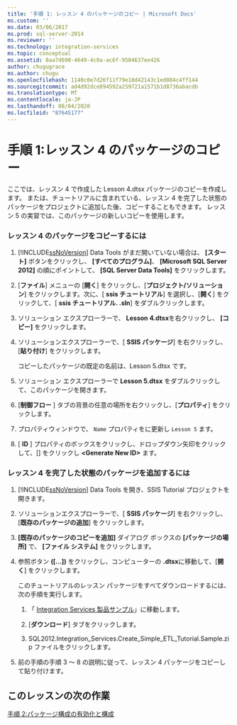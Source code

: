 ```yaml
---
title: '手順 1: レッスン 4 のパッケージのコピー | Microsoft Docs'
ms.custom: ''
ms.date: 03/06/2017
ms.prod: sql-server-2014
ms.reviewer: ''
ms.technology: integration-services
ms.topic: conceptual
ms.assetid: 8aa7d690-4649-4c0a-ac6f-9504637ee426
author: chugugrace
ms.author: chugu
ms.openlocfilehash: 1140c0e7d26f11f79e18d42143c1ed084c4ff144
ms.sourcegitcommit: ad4d92dce894592a259721a1571b1d8736abacdb
ms.translationtype: MT
ms.contentlocale: ja-JP
ms.lasthandoff: 08/04/2020
ms.locfileid: "87645177"
---
```

# <a name="step-1-copying-the-lesson-4-package"></a>手順 1:レッスン 4 のパッケージのコピー
  ここでは、レッスン 4 で作成した Lesson 4.dtsx パッケージのコピーを作成します。 または、チュートリアルに含まれている、レッスン 4 を完了した状態のパッケージをプロジェクトに追加した後、コピーすることもできます。 レッスン 5 の実習では、このパッケージの新しいコピーを使用します。  
  
### <a name="to-copy-the-lesson-4-package"></a>レッスン 4 のパッケージをコピーするには  
  
1.  [!INCLUDE[ssNoVersion](../includes/ssnoversion-md.md)] Data Tools がまだ開いていない場合は、 **[スタート]** ボタンをクリックし、 **[すべてのプログラム]**、 **[Microsoft SQL Server 2012]** の順にポイントして、 **[SQL Server Data Tools]** をクリックします。  
  
2.  [**ファイル**] メニューの [**開く**] をクリックし、[**プロジェクト/ソリューション**] をクリックします。次に、[ **ssis チュートリアル**] を選択し、[**開く**] をクリックして、[ **ssis チュートリアル. .sln**] をダブルクリックします。  
  
3.  ソリューション エクスプローラーで、 **Lesson 4.dtsx**を右クリックし、 **[コピー]** をクリックします。  
  
4.  ソリューションエクスプローラーで、[ **SSIS パッケージ**] を右クリックし、[**貼り付け**] をクリックします。  
  
     コピーしたパッケージの既定の名前は、Lesson 5.dtsx です。  
  
5.  ソリューション エクスプローラーで **Lesson 5.dtsx** をダブルクリックして、このパッケージを開きます。  
  
6.  [**制御フロー** ] タブの背景の任意の場所を右クリックし、[**プロパティ**] をクリックします。  
  
7.  プロパティウィンドウで、 `Name` プロパティをに更新し `Lesson 5` ます。  
  
8.  [ **ID** ] プロパティのボックスをクリックし、ドロップダウン矢印をクリックして、[] をクリックし **\<Generate New ID>** ます。  
  
### <a name="to-add-the-completed-lesson-4-package"></a>レッスン 4 を完了した状態のパッケージを追加するには  
  
1.  [!INCLUDE[ssNoVersion](../includes/ssnoversion-md.md)] Data Tools を開き、SSIS Tutorial プロジェクトを開きます。  
  
2.  ソリューションエクスプローラーで、[ **SSIS パッケージ**] を右クリックし、[**既存のパッケージの追加**] をクリックします。  
  
3.  **[既存のパッケージのコピーを追加]** ダイアログ ボックスの **[パッケージの場所]** で、 **[ファイル システム]** をクリックします。  
  
4.  参照ボタン **([...])** をクリックし、コンピューターの **.dtsx**に移動して、[**開く**] をクリックします。  
  
     このチュートリアルのレッスン パッケージをすべてダウンロードするには、次の手順を実行します。  
  
    1.  「 [Integration Services 製品サンプル](https://go.microsoft.com/fwlink/?LinkId=275027)」に移動します。  
  
    2.  [**ダウンロード**] タブをクリックします。  
  
    3.  SQL2012.Integration_Services.Create_Simple_ETL_Tutorial.Sample.zip ファイルをクリックします。  
  
5.  前の手順の手順 3 ～ 8 の説明に従って、レッスン 4 パッケージをコピーして貼り付けます。  
  
## <a name="next-task-in-lesson"></a>このレッスンの次の作業  
 [手順 2:パッケージ構成の有効化と構成](lesson-5-2-enabling-and-configuring-package-configurations.md)  
  
  
